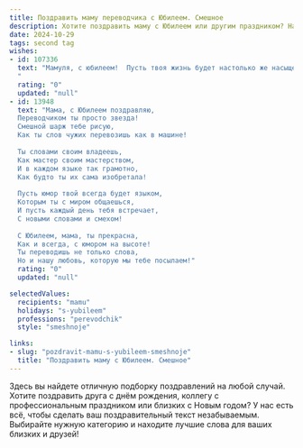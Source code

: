 ```yaml
---
title: Поздравить маму переводчика с Юбилеем. Смешное
description: Хотите поздравить маму с Юбилеем или другим праздником? Наш ИИ создаст незабываемое поздравление, а вы обязательно выделитесь среди других.  
date: 2024-10-29
tags: second tag
wishes:
- id: 107336
  text: "Мамуля, с юбилеем!  Пусть твоя жизнь будет настолько же насыщенной и многогранной, как словарь переводчика!  Надеюсь, в твоём переводе  \"жизнь\" на язык «счастья»  не будет ни единой ошибки, а только одни сплошные восклицательные знаки!  Желаю тебе океан позитива и  столько здоровья, чтобы переводить все  жалобы врачей на \"здорово себя чувствую\"!
  "
  rating: "0"
  updated: "null"
- id: 13948
  text: "Мама, с Юбилеем поздравляю,
  Переводчиком ты просто звезда!
  Смешной шарж тебе рисую,
  Как ты слов чужих перевозишь как в машине!
  
  Ты словами своим владеешь,
  Как мастер своим мастерством,
  И в каждом языке так грамотно,
  Как будто ты их сама изобретала!
  
  Пусть юмор твой всегда будет языком,
  Которым ты с миром общаешься,
  И пусть каждый день тебя встречает,
  С новыми словами и смехом!
  
  С Юбилеем, мама, ты прекрасна,
  Как и всегда, с юмором на высоте!
  Ты переводишь не только слова,
  Но и нашу любовь, которую мы тебе посылаем!"
  rating: "0"
  updated: "null"

selectedValues:
  recipients: "mamu"
  holidays: "s-yubileem"
  professions: "perevodchik"
  style: "smeshnoje"

links:
- slug: "pozdravit-mamu-s-yubileem-smeshnoje"
  title: "Поздравить маму с Юбилеем. Смешное"
---
```


Здесь вы найдете отличную подборку поздравлений на любой случай.
Хотите поздравить друга с днём рождения, коллегу с профессиональным праздником или близких с Новым годом? У нас есть всё, чтобы сделать ваш поздравительный текст незабываемым. Выбирайте нужную категорию и находите лучшие слова для ваших близких и друзей!
